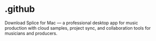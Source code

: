 # .github
Download Splice for Mac — a professional desktop app for music production with cloud samples, project sync, and collaboration tools for musicians and producers.
